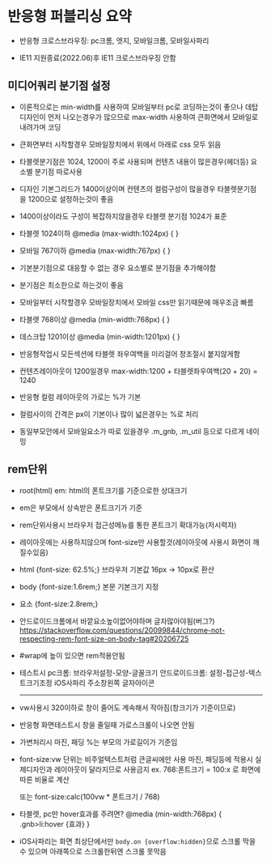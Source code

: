 # 반응형 퍼블리싱 요약

- 반응형 크로스브라우징: pc크롬, 엣지, 모바일크롬, 모바일사파리

- IE11 지원종료(2022.06)후 IE11 크로스브라우징 안함

## 미디어쿼리 분기점 설정

- 이론적으로는 min-width를 사용하여 모바일부터 pc로 코딩하는것이 좋으나
  데탑디자인이 먼저 나오는경우가 많으므로 max-width 사용하여 큰화면에서 모바일로 내려가며 코딩

- 큰화면부터 시작할경우 모바일장치에서 위에서 아래로 css 모두 읽음

- 타블렛분기점은 1024, 1200이 주로 사용되며 컨텐츠 내용이 많은경우(헤더등) 요소별 분기점 따로사용

- 디자인 기본그리드가 1400이상이며 컨텐츠의 컬럼구성이 많을경우
  타블렛분기점을 1200으로 설정하는것이 좋음

- 1400이상이라도 구성이 복잡하지않을경우 타블렛 분기점 1024가 표준

- 타블렛 1024이하
  @media (max-width:1024px) { }    

- 모바일 767이하
  @media (max-width:767px) { }

- 기본분기점으로 대응할 수 없는 경우 요소별로 분기점을 추가해야함
- 분기점은 최소한으로 하는것이 좋음

- 모바일부터 시작할경우 모바일장치에서 모바일 css만 읽기때문에 매우조금 빠름
- 타블렛 768이상
  @media (min-width:768px) { }

- 데스크탑 1201이상
  @media (min-width:1201px) { }

- 반응형작업시 모든섹션에 타블렛 좌우여백을 미리걸어 창조절시 붙지않게함
- 컨텐츠레이아웃이 1200일경우 max-width:1200 + 타블렛좌우여백(20 + 20) = 1240
- 반응형 컬럼 레이아웃의 가로는 %가 기본
- 컬럼사이의 간격은 px이 기본이나 많이 넓은경우는 %로 처리
- 동일부모안에서 모바일요소가 따로 있을경우 .m_gnb, .m_util 등으로 다르게 네이밍

## rem단위

- root(html) em: html의 폰트크기를 기준으로한 상대크기

- em은 부모에서 상속받은 폰트크기가 기준

- rem단위사용시 브라우저 접근성메뉴를 통한 폰트크기 확대가능(저시력자)

- 레이아웃에는 사용하지않으며 font-size만 사용할것(레이아웃에 사용시 화면이 깨질수있음)

- html {font-size: 62.5%;} 브라우저 기본값 16px -> 10px로 환산

- body {font-size:1.6rem;} 본문 기본크기 지정

- 요소 {font-size:2.8rem;}

- 안드로이드크롬에서 바깥요소높이없어야하며 글자많아야됨(버그?)
  https://stackoverflow.com/questions/20099844/chrome-not-respecting-rem-font-size-on-body-tag#20206725

- #wrap에 높이 있으면 rem적용안됨

- 테스트시 pc크롬: 브라우저설정-모양-글꼴크기
  안드로이드크롬: 설정-접근성-텍스트크기조정
  iOS사파리 주소창왼쪽 글자아이콘
  
  ---

- vw사용시 320이하로 창이 줄어도 계속해서 작아짐(창크기가 기준이므로)

- 반응형 화면테스트시 창을 줄일때 가로스크롤이 나오면 안됨

- 가변처리시 마진, 패딩 %는 부모의 가로길이가 기준임

- font-size:vw 단위는 비주얼텍스트처럼 큰글씨에만 사용
  마진, 패딩등에 적용시 실제디자인과 레이아웃이 달라지므로 사용금지
  ex. 768:폰트크기 = 100:x 로 화면에 따른 비율로 계산
  
  또는 font-size:calc(100vw * 폰트크기 / 768)

- 타블렛, pc만 hover효과를 주려면?
  @media (min-width:768px) {
    .gnb>li:hover {효과}
  }

- iOS사파리는 화면 최상단에서만 `body.on {overflow:hidden}`으로 스크롤 막을 수 있으며 아래쪽으로 스크롤한뒤엔 스크롤 못막음
